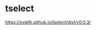 # tselect

<a href="https://ovatlh.github.io/tselect/dist/v0.0.3/" target="_blank">https://ovatlh.github.io/tselect/dist/v0.0.3/</a>
